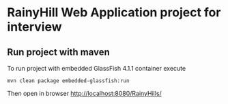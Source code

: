 # RainyHill Web Application project for interview
## Run project with maven
To run project with embedded GlassFish 4.1.1 container execute
```
mvn clean package embedded-glassfish:run
```
Then open in browser [http://localhost:8080/RainyHills/](http://localhost:8080/RainyHills/)